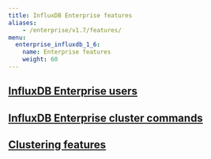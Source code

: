 ```yaml
---
title: InfluxDB Enterprise features
aliases:
    - /enterprise/v1.7/features/
menu:
  enterprise_influxdb_1_6:
    name: Enterprise features
    weight: 60
---
```


## [InfluxDB Enterprise users](/enterprise_influxdb/v1.7/features/users/)
## [InfluxDB Enterprise cluster commands](/enterprise_influxdb/v1.7/administration/cluster-commands/)
## [Clustering features](/enterprise_influxdb/v1.7/features/clustering-features/)
